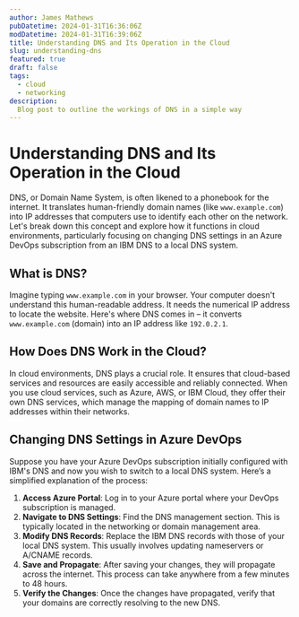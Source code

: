 ```yaml
---
author: James Mathews
pubDatetime: 2024-01-31T16:36:06Z
modDatetime: 2024-01-31T16:39:06Z
title: Understanding DNS and Its Operation in the Cloud
slug: understanding-dns
featured: true
draft: false
tags:
  - cloud
  - networking
description:
  Blog post to outline the workings of DNS in a simple way 
---
```


# Understanding DNS and Its Operation in the Cloud

DNS, or Domain Name System, is often likened to a phonebook for the internet. It translates human-friendly domain names (like `www.example.com`) into IP addresses that computers use to identify each other on the network. Let's break down this concept and explore how it functions in cloud environments, particularly focusing on changing DNS settings in an Azure DevOps subscription from an IBM DNS to a local DNS system.

## What is DNS?

Imagine typing `www.example.com` in your browser. Your computer doesn't understand this human-readable address. It needs the numerical IP address to locate the website. Here's where DNS comes in – it converts `www.example.com` (domain) into an IP address like `192.0.2.1`.

## How Does DNS Work in the Cloud?

In cloud environments, DNS plays a crucial role. It ensures that cloud-based services and resources are easily accessible and reliably connected. When you use cloud services, such as Azure, AWS, or IBM Cloud, they offer their own DNS services, which manage the mapping of domain names to IP addresses within their networks.

## Changing DNS Settings in Azure DevOps

Suppose you have your Azure DevOps subscription initially configured with IBM's DNS and now you wish to switch to a local DNS system. Here’s a simplified explanation of the process:

1. **Access Azure Portal**: Log in to your Azure portal where your DevOps subscription is managed.
2. **Navigate to DNS Settings**: Find the DNS management section. This is typically located in the networking or domain management area.
3. **Modify DNS Records**: Replace the IBM DNS records with those of your local DNS system. This usually involves updating nameservers or A/CNAME records.
4. **Save and Propagate**: After saving your changes, they will propagate across the internet. This process can take anywhere from a few minutes to 48 hours.
5. **Verify the Changes**: Once the changes have propagated, verify that your domains are correctly resolving to the new DNS.


